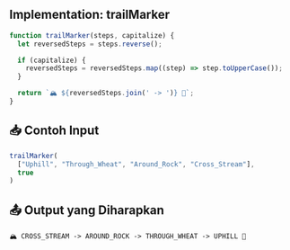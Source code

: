 ## Implementation: trailMarker

```javascript
function trailMarker(steps, capitalize) {
  let reversedSteps = steps.reverse();

  if (capitalize) {
    reversedSteps = reversedSteps.map((step) => step.toUpperCase());
  }

  return `🏔️ ${reversedSteps.join(' -> ')} 🥾`;
}
```

## 📥 Contoh Input

```js
trailMarker(
  ["Uphill", "Through_Wheat", "Around_Rock", "Cross_Stream"],
  true
)
```

## 📤 Output yang Diharapkan

```
🏔️ CROSS_STREAM -> AROUND_ROCK -> THROUGH_WHEAT -> UPHILL 🥾
```
